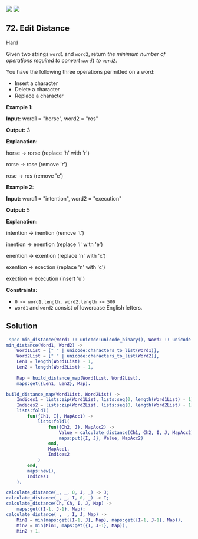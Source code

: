 [![](https://img.shields.io/github/stars/javadev/LeetCode-in-All?label=Stars&style=flat-square)](https://github.com/javadev/LeetCode-in-All)
[![](https://img.shields.io/github/forks/javadev/LeetCode-in-All?label=Fork%20me%20on%20GitHub%20&style=flat-square)](https://github.com/javadev/LeetCode-in-All/fork)

## 72\. Edit Distance

Hard

Given two strings `word1` and `word2`, return _the minimum number of operations required to convert `word1` to `word2`_.

You have the following three operations permitted on a word:

*   Insert a character
*   Delete a character
*   Replace a character

**Example 1:**

**Input:** word1 = "horse", word2 = "ros"

**Output:** 3

**Explanation:** 

horse -> rorse (replace 'h' with 'r') 

rorse -> rose (remove 'r') 

rose -> ros (remove 'e')

**Example 2:**

**Input:** word1 = "intention", word2 = "execution"

**Output:** 5

**Explanation:** 

intention -> inention (remove 't') 

inention -> enention (replace 'i' with 'e') 

enention -> exention (replace 'n' with 'x') 

exention -> exection (replace 'n' with 'c') 

exection -> execution (insert 'u')

**Constraints:**

*   `0 <= word1.length, word2.length <= 500`
*   `word1` and `word2` consist of lowercase English letters.

## Solution

```erlang
-spec min_distance(Word1 :: unicode:unicode_binary(), Word2 :: unicode:unicode_binary()) -> integer().
min_distance(Word1, Word2) ->
    Word1List = [" " | unicode:characters_to_list(Word1)],
    Word2List = [" " | unicode:characters_to_list(Word2)],
    Len1 = length(Word1List) - 1,
    Len2 = length(Word2List) - 1,
    
    Map = build_distance_map(Word1List, Word2List),
    maps:get({Len1, Len2}, Map).

build_distance_map(Word1List, Word2List) ->
    Indices1 = lists:zip(Word1List, lists:seq(0, length(Word1List) - 1)),
    Indices2 = lists:zip(Word2List, lists:seq(0, length(Word2List) - 1)),
    lists:foldl(
        fun({Ch1, I}, MapAcc1) ->
            lists:foldl(
                fun({Ch2, J}, MapAcc2) ->
                    Value = calculate_distance(Ch1, Ch2, I, J, MapAcc2),
                    maps:put({I, J}, Value, MapAcc2)
                end,
                MapAcc1,
                Indices2
            )
        end,
        maps:new(),
        Indices1
    ).

calculate_distance(_, _, 0, J, _) -> J;
calculate_distance(_, _, I, 0, _) -> I;
calculate_distance(Ch, Ch, I, J, Map) ->
    maps:get({I-1, J-1}, Map);
calculate_distance(_, _, I, J, Map) ->
    Min1 = min(maps:get({I-1, J}, Map), maps:get({I-1, J-1}, Map)),
    Min2 = min(Min1, maps:get({I, J-1}, Map)),
    Min2 + 1.
```
